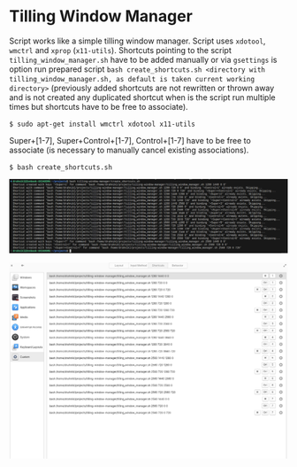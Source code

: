 # Tilling Window Manager

Script works like a simple tilling window manager. Script uses `xdotool`, `wmctrl` and `xprop` (`x11-utils`). Shortcuts pointing to the script `tilling_window_manager.sh` have to be added manually or via `gsettings` is option run prepared script `bash create_shortcuts.sh <directory with tilling_window_manager.sh, as default is taken current working directory>` (previously added shortcuts are not rewritten or thrown away and is not created any duplicated shortcut when is the script run multiple times but shortcuts have to be free to associate).

```
$ sudo apt-get install wmctrl xdotool x11-utils
```

Super+[1-7], Super+Control+[1-7], Control+[1-7] have to be free to associate (is necessary to manually cancel existing associations).

```
$ bash create_shortcuts.sh
```

![Preview](preview_create_shortcuts.png)

![Preview](preview_shortcuts.png)

